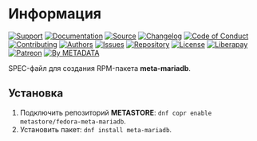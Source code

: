 # Информация

[![Support](https://cdn-storage.github.io/images/badges/info.support.svg)](https://sysadmins.community/)
[![Documentation](https://cdn-storage.github.io/images/badges/info.documentation.svg)](https://sysadmins.wiki/)
[![Source](https://cdn-storage.github.io/images/badges/info.source.svg)](https://github.com/factory-02/fedora-meta-mariadb)
[![Changelog](https://cdn-storage.github.io/images/badges/info.changelog.svg)](CHANGELOG.md)
[![Code of Conduct](https://cdn-storage.github.io/images/badges/info.coc.svg)](https://metainfo.github.io/coc/)
[![Contributing](https://cdn-storage.github.io/images/badges/info.contributing.svg)](https://metainfo.github.io/contributing/)
[![Authors](https://cdn-storage.github.io/images/badges/info.authors.svg)](AUTHORS)
[![Issues](https://cdn-storage.github.io/images/badges/info.issues.svg)](https://github.com/factory-02/fedora-meta-mariadb/issues)
[![Repository](https://cdn-storage.github.io/images/badges/repository.rpm.svg)](https://copr.fedorainfracloud.org/coprs/metastore/fedora-meta-mariadb/)
[![License](https://cdn-storage.github.io/images/badges/license.gpl-3.0.svg)](LICENSE)
[![Liberapay](https://cdn-storage.github.io/images/badges/donate.liberapay.svg)](https://liberapay.com/metadata/donate)
[![Patreon](https://cdn-storage.github.io/images/badges/donate.patreon.svg)](https://patreon.com/metadata)
[![By METADATA](https://cdn-storage.github.io/images/badges/by.metadata.svg)](https://metadata.foundation/)

SPEC-файл для создания RPM-пакета **meta-mariadb**.

## Установка

1. Подключить репозиторий **METASTORE**: `dnf copr enable metastore/fedora-meta-mariadb`.
2. Установить пакет: `dnf install meta-mariadb`.
